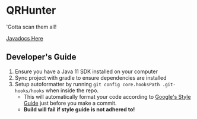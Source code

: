 # QRHunter

'Gotta scan them all!

[Javadocs Here](https://cmput301w23t09.github.io/QRHunter)

## Developer's Guide

1. Ensure you have a Java 11 SDK installed on your computer
2. Sync project with gradle to ensure dependencies are installed
3. Setup autoformatter by running `git config core.hooksPath .git-hooks/hooks` when inside the repo.
   - This will automatically format your code according to [Google's Style Guide](https://google.github.io/styleguide/javaguide.html) just before you make a commit.
   - **Build will fail if style guide is not adhered to!**
